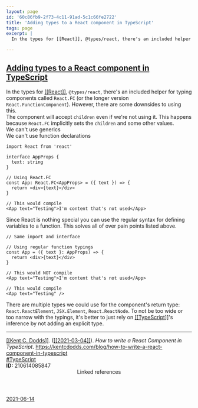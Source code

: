 ```yaml
---
layout: page
id: '60c86fb9-2f73-4c11-91ad-5c1c66fe2722'
title: 'Adding types to a React component in TypeScript'
tags: page
excerpt: |
  In the types for [[React]], @types/react, there's an included helper for typing components called React.FC (or the longer version React.FunctionComponent). However, there are some downsides to using this.

---
```

  
<h2 class="text-3xl font-semibold mb-4"><a class="rounded-sm focus:outline-none focus:ring-2 focus:ring-offset-2 focus:ring-offset-gray-900 focus:ring-pink-400" href="/pages/adding-types-to-a-react-component-in-typescript">Adding types to a React component in TypeScript</a></h2>

<div class="space-y-3">
<div class="element-block ml-0"><div class="flex-1">In the types for <a class="text-teal-400 rounded-sm group focus:outline-none focus:ring-2 focus:ring-offset-2 focus:ring-offset-gray-900 focus:ring-pink-400" href="/pages/react"><span class="text-gray-500 group-hover:text-teal-900">[[</span>React<span class="text-gray-500 group-hover:text-teal-900">]]</span></a>, <code>@types/react</code>, there's an included helper for typing components called <code>React.FC</code> (or the longer version <code>React.FunctionComponent</code>). However, there are some downsides to using this.</div></div>

<div class="element-block ml-4"><div class="flex-1">The component will accept <code>children</code> even if we're not using it. This happens because <code>React.FC</code> implicitly sets the <code>children</code> and some other values.</div></div>

<div class="element-block ml-4"><div class="flex-1">We can't use generics</div></div>

<div class="element-block ml-4"><div class="flex-1">We can't use function declarations</div></div>



<div class="element-block ml-0"><div class="flex-1">

```tsx
import React from 'react'
  
interface AppProps {
  text: string
}
  
// Using React.FC
const App: React.FC<AppProps> = ({ text }) => {
  return <div>{text}</div>
}
  
// This would compile
<App text="Testing">I'm content that's not used</App>
```

</div></div>

<div class="element-block ml-0"><div class="flex-1">Since React is nothing special you can use the regular syntax for defining variables to a function. This solves all of over pain points listed above.</div></div>

<div class="element-block ml-0"><div class="flex-1">

```tsx
// Same import and interface
  
// Using regular function typings
const App = ({ text }: AppProps) => {
  return <div>{text}</div>
}
  
// This would NOT compile
<App text="Testing">I'm content that's not used</App>
  
// This would compile
<App text="Testing" />
```

</div></div>

<div class="element-block ml-0"><div class="flex-1">There are multiple types we could use for the component's return type: <code>React.ReactElement</code>, <code>JSX.Element</code>, <code>React.ReactNode</code>. To not be too wide or too narrow with the typings, it's better to just rely on <a class="text-teal-400 rounded-sm group focus:outline-none focus:ring-2 focus:ring-offset-2 focus:ring-offset-gray-900 focus:ring-pink-400" href="/pages/typescript"><span class="text-gray-500 group-hover:text-teal-900">[[</span>TypeScript<span class="text-gray-500 group-hover:text-teal-900">]]</span></a>'s inference by not adding an explicit type.</div></div>

<hr class="border-gray-700 !my-5" />

<div class="element-block ml-0"><div class="flex-1"><a class="text-teal-400 rounded-sm group focus:outline-none focus:ring-2 focus:ring-offset-2 focus:ring-offset-gray-900 focus:ring-pink-400" href="/pages/kent-c.-dodds"><span class="text-gray-500 group-hover:text-teal-900">[[</span>Kent C. Dodds<span class="text-gray-500 group-hover:text-teal-900">]]</span></a>. (<a class="text-teal-400 rounded-sm group focus:outline-none focus:ring-2 focus:ring-offset-2 focus:ring-offset-gray-900 focus:ring-pink-400" href="/journals/2021-03-04"><span class="text-gray-500 group-hover:text-teal-900">[[</span>2021-03-04<span class="text-gray-500 group-hover:text-teal-900">]]</span></a>). <em>How to write a React Component in TypeScript</em>. <a class="text-indigo-400 rounded-sm focus:outline-none focus:ring-2 focus:ring-offset-2 focus:ring-offset-gray-900 focus:ring-pink-400" href="https://kentcdodds.com/blog/how-to-write-a-react-component-in-typescript" target="_blank" rel="noopener noreferrer">https://kentcdodds.com/blog/how-to-write-a-react-component-in-typescript</a></div></div>

<div class="element-block ml-0"><div class="flex-1"><a class="text-gray-400" href="/pages/typescript">#TypeScript</a></div></div>

<div class="element-block ml-0"><div class="flex-1"><strong class="text-rose-400">ID:</strong> 210614085847</div></div>
</div>


<section class="mt-8 space-y-2">
<header class="text-gray-400">Linked references</header>
<a class="block bg-gray-800 p-4 rounded text-teal-400 focus:outline-none focus:ring-2 focus:ring-offset-2 focus:ring-offset-gray-900 focus:ring-teal-400 hover:ring-2 hover:ring-offset-2 hover:ring-offset-gray-900 hover:ring-teal-400" href="/journals/2021-06-14">2021-06-14</a>
  </section>
